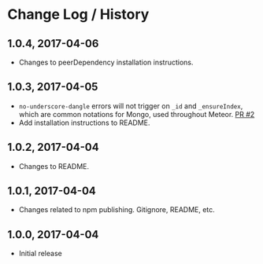 # Change Log / History

## 1.0.4, 2017-04-06

* Changes to peerDependency installation instructions.

## 1.0.3, 2017-04-05

* `no-underscore-dangle` errors will not trigger on `_id` and `_ensureIndex`,
  which are common notations for Mongo, used throughout Meteor.
  [PR #2](https://github.com/meteor/eslint-config-meteor/pull/2)
* Add installation instructions to README.

## 1.0.2, 2017-04-04

* Changes to README.

## 1.0.1, 2017-04-04

* Changes related to npm publishing.  Gitignore, README, etc.

## 1.0.0, 2017-04-04

* Initial release
